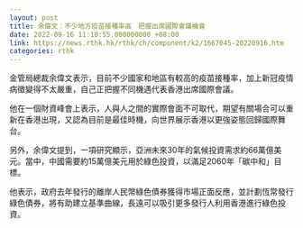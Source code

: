 ```yaml
---
layout: post
title: 余偉文：不少地方疫苗接種率高　把握出席國際會議機會
date: 2022-09-16 11:10:55.000000000 +08:00
link: https://news.rthk.hk/rthk/ch/component/k2/1667045-20220916.htm
categories: rthk
---
```


金管局總裁余偉文表示，目前不少國家和地區有較高的疫苗接種率，加上新冠疫情病徵變得不太嚴重，自己正把握不同機遇代表香港出席國際會議。

他在一個財資峰會上表示，人與人之間的實際會面不可取代，期望有關場合可以重新在香港出現，又認為目前是最佳時機，向世界展示香港以更強姿態回歸國際舞台。

另外，余偉文提到，一項研究顯示，亞洲未來30年的氣候投資需求約66萬億美元。當中，中國需要約15萬億美元用於綠色投資，以滿足2060年「碳中和」目標。

他表示，政府去年發行的離岸人民幣綠色債券獲得市場正面反應，並計劃恆常發行綠色債券，將有助建立基準曲線，長遠可以吸引更多發行人利用香港進行綠色投資。
